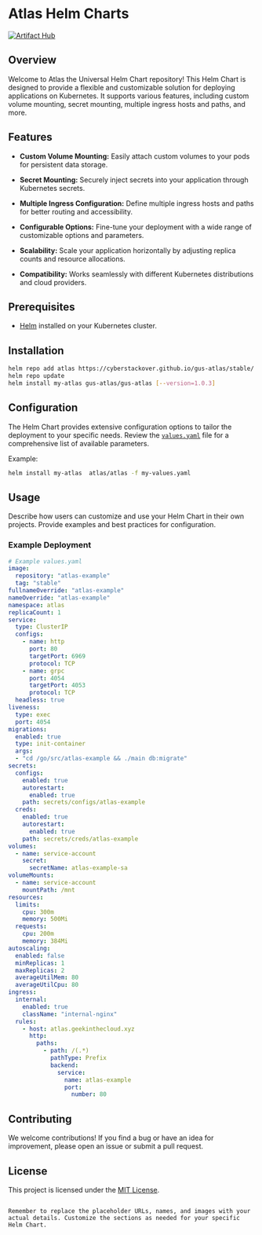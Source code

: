 # Atlas Helm Charts
[![Artifact Hub](https://img.shields.io/endpoint?url=https://artifacthub.io/badge/repository/gus-atlas)](https://artifacthub.io/packages/search?repo=gus-atlas)

## Overview

Welcome to Atlas the Universal Helm Chart repository! This Helm Chart is designed to provide a flexible and customizable solution for deploying applications on Kubernetes. It supports various features, including custom volume mounting, secret mounting, multiple ingress hosts and paths, and more.

## Features

- **Custom Volume Mounting:** Easily attach custom volumes to your pods for persistent data storage.

- **Secret Mounting:** Securely inject secrets into your application through Kubernetes secrets.

- **Multiple Ingress Configuration:** Define multiple ingress hosts and paths for better routing and accessibility.

- **Configurable Options:** Fine-tune your deployment with a wide range of customizable options and parameters.

- **Scalability:** Scale your application horizontally by adjusting replica counts and resource allocations.

- **Compatibility:** Works seamlessly with different Kubernetes distributions and cloud providers.

## Prerequisites

- [Helm](https://helm.sh/docs/intro/install/) installed on your Kubernetes cluster.

## Installation

```bash
helm repo add atlas https://cyberstackover.github.io/gus-atlas/stable/  
helm repo update
helm install my-atlas gus-atlas/gus-atlas [--version=1.0.3]
```

## Configuration

The Helm Chart provides extensive configuration options to tailor the deployment to your specific needs. Review the [`values.yaml`](./charts/universal-chart/values.yaml) file for a comprehensive list of available parameters.

Example:

```bash
helm install my-atlas  atlas/atlas -f my-values.yaml
```

## Usage

Describe how users can customize and use your Helm Chart in their own projects. Provide examples and best practices for configuration.

### Example Deployment

```yaml
# Example values.yaml
image:
  repository: "atlas-example" 
  tag: "stable"
fullnameOverride: "atlas-example"
nameOverride: "atlas-example"
namespace: atlas
replicaCount: 1
service:
  type: ClusterIP
  configs:
    - name: http
      port: 80
      targetPort: 6969
      protocol: TCP
    - name: grpc
      port: 4054
      targetPort: 4053
      protocol: TCP
  headless: true
liveness:
  type: exec
  port: 4054
migrations:
  enabled: true
  type: init-container
  args:
  - "cd /go/src/atlas-example && ./main db:migrate"
secrets:
  configs:
    enabled: true
    autorestart:
      enabled: true
    path: secrets/configs/atlas-example
  creds:
    enabled: true
    autorestart:
      enabled: true
    path: secrets/creds/atlas-example
volumes:
  - name: service-account
    secret:
      secretName: atlas-example-sa
volumeMounts:
  - name: service-account
    mountPath: /mnt
resources: 
  limits:
    cpu: 300m
    memory: 500Mi
  requests:
    cpu: 200m
    memory: 384Mi
autoscaling:
  enabled: false
  minReplicas: 1
  maxReplicas: 2
  averageUtilMem: 80
  averageUtilCpu: 80
ingress:
  internal:
    enabled: true
    className: "internal-nginx"
  rules:
    - host: atlas.geekinthecloud.xyz
      http:
        paths:
          - path: /(.*)
            pathType: Prefix
            backend:
              service:
                name: atlas-example
                port:
                  number: 80
```

## Contributing

We welcome contributions! If you find a bug or have an idea for improvement, please open an issue or submit a pull request.

## License

This project is licensed under the [MIT License](./LICENSE).
```

Remember to replace the placeholder URLs, names, and images with your actual details. Customize the sections as needed for your specific Helm Chart.
